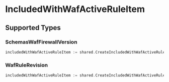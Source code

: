 # IncludedWithWafActiveRuleItem


## Supported Types

### SchemasWafFirewallVersion

```go
includedWithWafActiveRuleItem := shared.CreateIncludedWithWafActiveRuleItemSchemasWafFirewallVersion(shared.SchemasWafFirewallVersion{/* values here */})
```

### WafRuleRevision

```go
includedWithWafActiveRuleItem := shared.CreateIncludedWithWafActiveRuleItemWafRuleRevision(shared.WafRuleRevision{/* values here */})
```

